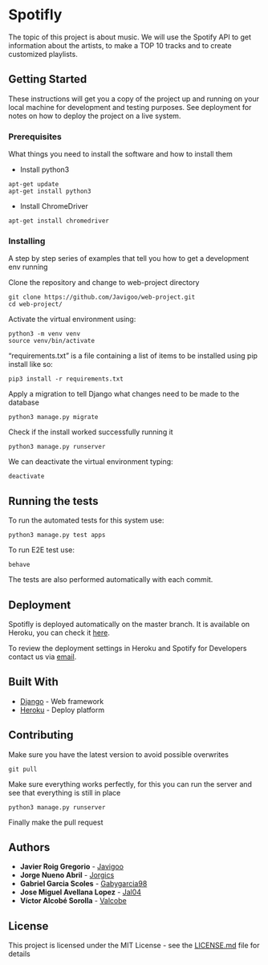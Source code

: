 # Spotifly

The topic of this project is about music. We will use the Spotify API to get information about the artists, to make a TOP 10 tracks and to create customized playlists.

## Getting Started

These instructions will get you a copy of the project up and running on your local machine for development and testing purposes. See deployment for notes on how to deploy the project on a live system.

### Prerequisites

What things you need to install the software and how to install them

- Install python3
```
apt-get update
apt-get install python3
```

- Install ChromeDriver
```
apt-get install chromedriver
```

### Installing

A step by step series of examples that tell you how to get a development env running

Clone the repository and change to web-project directory
```
git clone https://github.com/Javigoo/web-project.git
cd web-project/
```

Activate the virtual environment using:
```
python3 -m venv venv
source venv/bin/activate
```

“requirements.txt” is a file containing a list of items to be installed using pip
install like so:
```
pip3 install -r requirements.txt
```

Apply a migration to tell Django what changes need to be made to the database
```
python3 manage.py migrate
```

Check if the install worked successfully running it
```
python3 manage.py runserver
```

We can deactivate the virtual environment typing:
```
deactivate
```

## Running the tests

To run the automated tests for this system use:
```
python3 manage.py test apps
```
To run E2E test use:
```
behave
```

The tests are also performed automatically with each commit.

## Deployment

Spotifly is deployed automatically on the master branch. It is available on Heroku, you can check it [here](https://spotiflyyy.herokuapp.com/).

To review the deployment settings in Heroku and Spotify for Developers contact us via [email](mailto:spotiflywebproject@gmail.com).

## Built With

* [Django](https://www.djangoproject.com/) - Web framework
* [Heroku](https://dashboard.heroku.com/) - Deploy platform

## Contributing

Make sure you have the latest version to avoid possible overwrites
```
git pull
```

Make sure everything works perfectly, for this you can run the server and see that everything is still in place
```
python3 manage.py runserver
```

Finally make the pull request

## Authors

* **Javier Roig Gregorio** - [Javigoo](https://github.com/Javigoo)
* **Jorge Nueno Abril** - [Jorgics](https://github.com/jorgics)
* **Gabriel Garcia Scoles** - [Gabygarcia98](https://github.com/gabygarcia98)
* **Jose Miguel Avellana Lopez** - [Jal04](https://github.com/jal04)
* **Víctor Alcobé Sorolla** - [Valcobe](https://github.com/valcobe)

## License

This project is licensed under the MIT License - see the [LICENSE.md](LICENSE.md) file for details